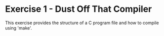 # Exercise 1 - Dust Off That Compiler

This exercise provides the structure of a C program file and how to compile using 'make'.
